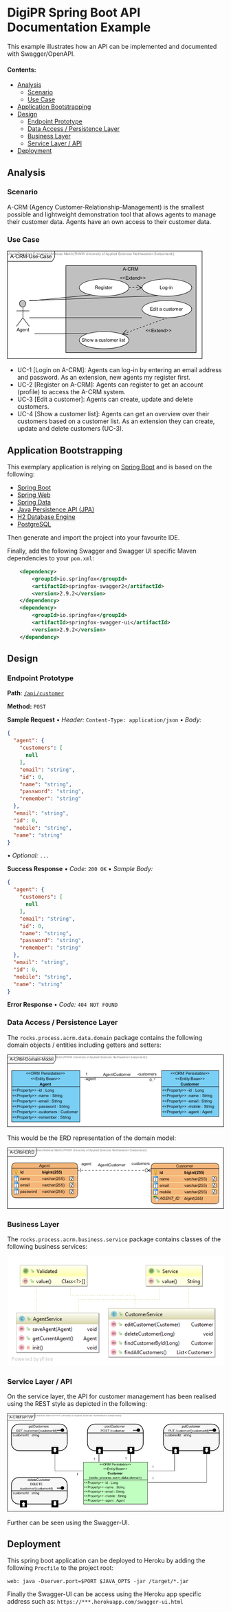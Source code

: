 # DigiPR Spring Boot API Documentation Example

This example illustrates how an API can be implemented and documented with Swagger/OpenAPI.

#### Contents:
- [Analysis](#analysis)
  - [Scenario](#scenario)
  - [Use Case](#use-case)
- [Application Bootstrapping](#application-bootstrapping)
- [Design](#design)
  - [Endpoint Prototype](#endpoint-prototype)
  - [Data Access / Persistence Layer](#data-access--persistence-layer)
  - [Business Layer](#business-layer)
  - [Service Layer / API](#service-layer--api)
- [Deployment](#deployment)

## Analysis

### Scenario

A-CRM (Agency Customer-Relationship-Management) is the smallest possible and lightweight demonstration tool that allows agents to manage their customer data. Agents have an own access to their customer data.

### Use Case
![](images/A-CRM-Use-Case.png)
- UC-1 [Login on A-CRM]: Agents can log-in by entering an email address and password. As an extension, new agents my register first.
- UC-2 [Register on A-CRM]: Agents can register to get an account (profile) to access the A-CRM system.
- UC-3 [Edit a customer]: Agents can create, update and delete customers.
- UC-4 [Show a customer list]: Agents can get an overview over their customers based on a customer list. As an extension they can create, update and delete customers (UC-3).

## Application Bootstrapping

This exemplary application is relying on [Spring Boot](https://projects.spring.io/spring-boot) and is based on the following:

- [Spring Boot](https://projects.spring.io/spring-boot)
- [Spring Web](https://docs.spring.io/spring/docs/current/spring-framework-reference/web.html)
- [Spring Data](https://projects.spring.io/spring-data)
- [Java Persistence API (JPA)](http://www.oracle.com/technetwork/java/javaee/tech/persistence-jsp-140049.html)
- [H2 Database Engine](https://www.h2database.com)
- [PostgreSQL](https://www.postgresql.org)

Then generate and import the project into your favourite IDE.

Finally, add the following Swagger and Swagger UI specific Maven dependencies to your `pom.xml`:

```XML
	<dependency>
		<groupId>io.springfox</groupId>
		<artifactId>springfox-swagger2</artifactId>
		<version>2.9.2</version>
	</dependency>
	<dependency>
		<groupId>io.springfox</groupId>
		<artifactId>springfox-swagger-ui</artifactId>
		<version>2.9.2</version>
	</dependency>
```

## Design

### Endpoint Prototype
**Path**: [`/api/customer`](/api/customer) 

**Method:** `POST`

**Sample Request**  • *Header:* `Content-Type: application/json` • *Body:*

```JSON
{
  "agent": {
    "customers": [
      null
    ],
    "email": "string",
    "id": 0,
    "name": "string",
    "password": "string",
    "remember": "string"
  },
  "email": "string",
  "id": 0,
  "mobile": "string",
  "name": "string"
}
```

• *Optional:* `...`
  
**Success Response**  • *Code:* `200 OK` • *Sample Body:*

```JSON
{
  "agent": {
    "customers": [
      null
    ],
    "email": "string",
    "id": 0,
    "name": "string",
    "password": "string",
    "remember": "string"
  },
  "email": "string",
  "id": 0,
  "mobile": "string",
  "name": "string"
}
```

**Error Response** • *Code:* `404 NOT FOUND`

### Data Access / Persistence Layer

The `rocks.process.acrm.data.domain` package contains the following domain objects / entities including getters and setters:

![](images/A-CRM-Domain-Model.png)

This would be the ERD representation of the domain model:

![](images/A-CRM-ERD.png)

### Business Layer

The `rocks.process.acrm.business.service` package contains classes of the following business services:

![](images/business-service.png)


### Service Layer / API

On the service layer, the API for customer management has been realised using the REST style as depicted in the following:

![](images/api-endpoint-vp.png)

Further can be seen using the Swagger-UI.

## Deployment

This spring boot application can be deployed to Heroku by adding the following `Procfile` to the project root:
```console
web: java -Dserver.port=$PORT $JAVA_OPTS -jar /target/*.jar
```

Finally the Swagger-UI can be access using the Heroku app specific address such as: `https://***.herokuapp.com/swagger-ui.html`